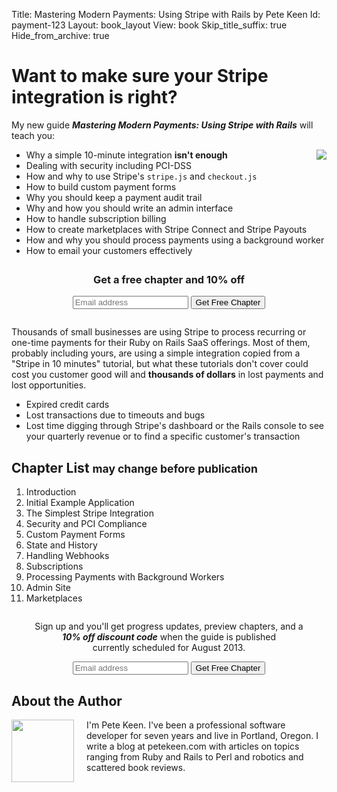 Title: Mastering Modern Payments: Using Stripe with Rails by Pete Keen
Id: payment-123
Layout: book_layout
View: book
Skip_title_suffix: true
Hide_from_archive: true

# Want to make sure your Stripe integration is right?

My new guide <strong><em>Mastering Modern Payments: Using Stripe with Rails</em></strong> will teach you:

<div>
<img style="float: right; margin-left: 20px;" src="http://files.bugsplatcdn.com/files/a8dab64c9e6402ee7b16/stripe_rails.png">

<ul>
<li>Why a simple 10-minute integration <strong>isn't enough</strong>
<li>Dealing with security including PCI-DSS
<li>How and why to use Stripe's <code>stripe.js</code> and <code>checkout.js</code>
<li>How to build custom payment forms
<li>Why you should keep a payment audit trail
<li>Why and how you should write an admin interface
<li>How to handle subscription billing
<li>How to create marketplaces with Stripe Connect and Stripe Payouts
<li>How and why you should process payments using a background worker
<li>How to email your customers effectively
</ul>

<div class="well" style="margin-top: 2em; margin-bottom: 2em; text-align: center;">
<h3>Get a free chapter and 10% off</h3>
<form action="http://bugsplat.us6.list-manage.com/subscribe/post?u=4d4742d4ee66f8c62af747acb&amp;id=1920a1a25a" method="post" class="form form-big form-inline" target="_blank">
    <div class="input-append">
	<input type="email" class='text input-xlarge' value="" name="EMAIL" id="mce-EMAIL" placeholder="Email address">
	<input type="submit" value="Get Free Chapter" name="subscribe" id="mc-embedded-subscribe" class="btn btn-primary btn-large">
    </div>
</form>
</div>

<p>
Thousands of small businesses are using Stripe to process recurring or one-time payments for their Ruby on Rails SaaS offerings. Most of them, probably including yours, are using a simple integration copied from a "Stripe in 10 minutes" tutorial, but what these tutorials don't cover could cost you customer good will and  <strong>thousands of dollars</strong> in lost payments and lost opportunities.</p>

* Expired credit cards
* Lost transactions due to timeouts and bugs
* Lost time digging through Stripe's dashboard or the Rails console to see your quarterly revenue or to find a specific customer's transaction

<div style="margin-top: 2em; margin-bottom: 2em">
<h2>Chapter List <small>may change before publication</small></h2>
<ol>
<li>Introduction
<li>Initial Example Application
<li>The Simplest Stripe Integration
<li>Security and PCI Compliance
<li>Custom Payment Forms
<li>State and History
<li>Handling Webhooks
<li>Subscriptions
<li>Processing Payments with Background Workers
<li>Admin Site
<li>Marketplaces
</ol>
</div>

<div class="well" style="text-align: center">
<p>Sign up and you'll get progress updates, preview chapters, and a <br><em><strong>10% off discount code</strong></em> when the guide is published <br>currently scheduled for August 2013.</p>

<form action="http://bugsplat.us6.list-manage.com/subscribe/post?u=4d4742d4ee66f8c62af747acb&amp;id=1920a1a25a" method="post" class="form form-big form-inline" target="_blank">
    <div class="input-append">
	<input type="email" class='text input-xlarge' value="" name="EMAIL" id="mce-EMAIL" placeholder="Email address">
	<input type="submit" value="Get Free Chapter" name="subscribe" id="mc-embedded-subscribe" class="btn btn-primary btn-large">
    </div>
</form>
</div>

<div style="margin-top: 2em; margin-bottom: 2em">
<h2>About the Author</h2>
<p>
<img class="thumbnail" src="http://files.bugsplatcdn.com/files/54919f94183b56488a1e/me-small.png" style="float:left; margin-right: 20px; height:100px;">
I'm Pete Keen. I've been a professional software developer for seven years and live in Portland, Oregon. I write a blog at petekeen.com with articles on topics ranging from Ruby and Rails to Perl and robotics and scattered book reviews.
</p>
</div>


